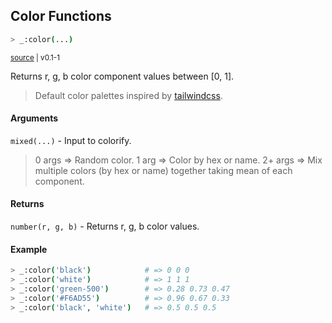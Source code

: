 ## Color Functions

```bash
> _:color(...)
```

<small>[source]() | v0.1-1</small>

Returns r, g, b color component values between [0, 1].

> Default color palettes inspired by [tailwindcss](https://tailwindcss.com/docs/customizing-colors/#default-color-palette).

#### Arguments

`mixed(...)` - Input to colorify.

> 0 args    => Random color.
> 1 arg      => Color by hex or name.
> 2+ args  => Mix multiple colors (by hex or name) together taking mean of each component.

#### Returns

`number(r, g, b)` - Returns r, g, b color values.

#### Example

```bash
> _:color('black')            # => 0 0 0
> _:color('white')            # => 1 1 1
> _:color('green-500')        # => 0.28 0.73 0.47
> _:color('#F6AD55')          # => 0.96 0.67 0.33
> _:color('black', 'white')   # => 0.5 0.5 0.5
```

